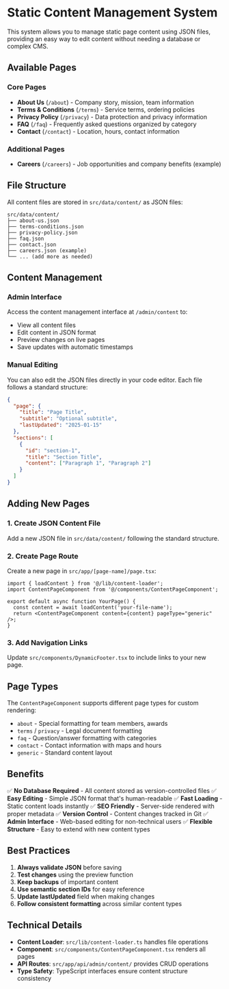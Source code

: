 # Static Content Management System

This system allows you to manage static page content using JSON files, providing an easy way to edit content without needing a database or complex CMS.

## Available Pages

### Core Pages
- **About Us** (`/about`) - Company story, mission, team information
- **Terms & Conditions** (`/terms`) - Service terms, ordering policies
- **Privacy Policy** (`/privacy`) - Data protection and privacy information
- **FAQ** (`/faq`) - Frequently asked questions organized by category
- **Contact** (`/contact`) - Location, hours, contact information

### Additional Pages
- **Careers** (`/careers`) - Job opportunities and company benefits (example)

## File Structure

All content files are stored in `src/data/content/` as JSON files:
```
src/data/content/
├── about-us.json
├── terms-conditions.json
├── privacy-policy.json
├── faq.json
├── contact.json
├── careers.json (example)
└── ... (add more as needed)
```

## Content Management

### Admin Interface
Access the content management interface at `/admin/content` to:
- View all content files
- Edit content in JSON format
- Preview changes on live pages
- Save updates with automatic timestamps

### Manual Editing
You can also edit the JSON files directly in your code editor. Each file follows a standard structure:

```json
{
  "page": {
    "title": "Page Title",
    "subtitle": "Optional subtitle",
    "lastUpdated": "2025-01-15"
  },
  "sections": [
    {
      "id": "section-1",
      "title": "Section Title",
      "content": ["Paragraph 1", "Paragraph 2"]
    }
  ]
}
```

## Adding New Pages

### 1. Create JSON Content File
Add a new JSON file in `src/data/content/` following the standard structure.

### 2. Create Page Route
Create a new page in `src/app/[page-name]/page.tsx`:

```tsx
import { loadContent } from '@/lib/content-loader';
import ContentPageComponent from '@/components/ContentPageComponent';

export default async function YourPage() {
  const content = await loadContent('your-file-name');
  return <ContentPageComponent content={content} pageType="generic" />;
}
```

### 3. Add Navigation Links
Update `src/components/DynamicFooter.tsx` to include links to your new page.

## Page Types

The `ContentPageComponent` supports different page types for custom rendering:
- `about` - Special formatting for team members, awards
- `terms` / `privacy` - Legal document formatting
- `faq` - Question/answer formatting with categories
- `contact` - Contact information with maps and hours
- `generic` - Standard content layout

## Benefits

✅ **No Database Required** - All content stored as version-controlled files
✅ **Easy Editing** - Simple JSON format that's human-readable
✅ **Fast Loading** - Static content loads instantly
✅ **SEO Friendly** - Server-side rendered with proper metadata
✅ **Version Control** - Content changes tracked in Git
✅ **Admin Interface** - Web-based editing for non-technical users
✅ **Flexible Structure** - Easy to extend with new content types

## Best Practices

1. **Always validate JSON** before saving
2. **Test changes** using the preview function
3. **Keep backups** of important content
4. **Use semantic section IDs** for easy reference
5. **Update lastUpdated** field when making changes
6. **Follow consistent formatting** across similar content types

## Technical Details

- **Content Loader**: `src/lib/content-loader.ts` handles file operations
- **Component**: `src/components/ContentPageComponent.tsx` renders all pages
- **API Routes**: `src/app/api/admin/content/` provides CRUD operations
- **Type Safety**: TypeScript interfaces ensure content structure consistency
